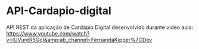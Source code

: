 # API-Cardapio-digital
API REST da aplicação de Cardápio Digital desenvolvido durante video aula: https://www.youtube.com/watch?v=lUVureR5GqI&amp;ab_channel=FernandaKipper%7CDev
